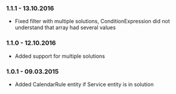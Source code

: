 ### 1.1.1 - 13.10.2016
* Fixed filter with multiple solutions, ConditionExpression did not understand that array had several values

### 1.1.0 - 12.10.2016
* Added support for multiple solutions

### 1.0.1 - 09.03.2015
* Added CalendarRule entity if Service entity is in solution
